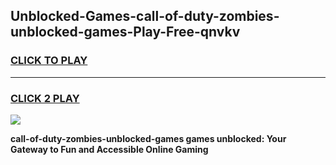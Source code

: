 
## Unblocked-Games-call-of-duty-zombies-unblocked-games-Play-Free-qnvkv
<h3>
<a href="https://premium76.site?title=call-of-duty-zombies-unblocked-games&ref=21A">CLICK TO PLAY</a></h3>
<hr>

<h3>
<a href="https://premium76.site?title=call-of-duty-zombies-unblocked-games&ref=21A">CLICK 2 PLAY</a>
  
</h3>

<a href="https://premium76.site?title=call-of-duty-zombies-unblocked-games&ref=21A"><img src="https://clearcache.store/games.png"></a>


**call-of-duty-zombies-unblocked-games games unblocked: Your Gateway to Fun and Accessible Online Gaming**
